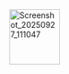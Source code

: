 <img width="89.75" height="98"  alt="Screenshot_20250927_111047" src="https://github.com/user-attachments/assets/a078ece8-de84-434e-a368-075bce7c8d45" />
